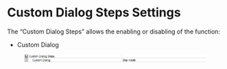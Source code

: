 # Custom Dialog Steps Settings

The “Custom Dialog Steps” allows the enabling or disabling of the function:

* Custom Dialog

<figure><img src="../../.gitbook/assets/image (10).png" alt=""><figcaption></figcaption></figure>

